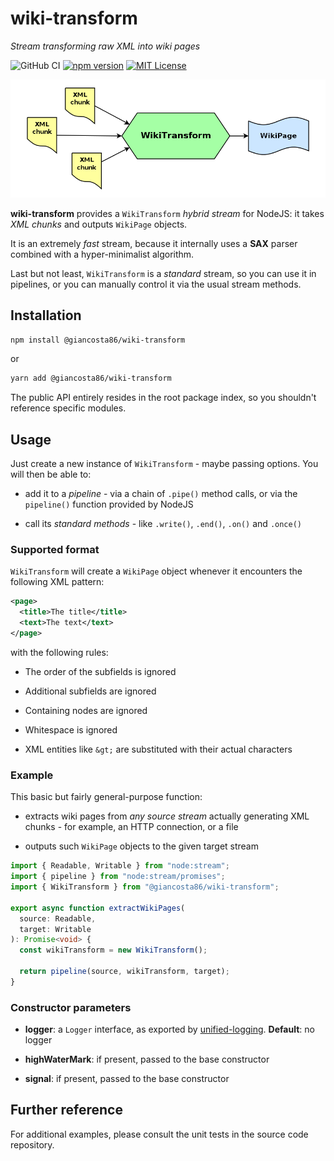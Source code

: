 # wiki-transform

_Stream transforming raw XML into wiki pages_

![GitHub CI](https://github.com/giancosta86/wiki-transform/actions/workflows/publish-to-npm.yml/badge.svg)
[![npm version](https://badge.fury.io/js/@giancosta86%2Fwiki-transform.svg)](https://badge.fury.io/js/@giancosta86%2Fwiki-transform)
[![MIT License](https://img.shields.io/badge/license-MIT-blue.svg?style=flat)](/LICENSE)

![Overview](docs/diagrams//overview.png)

**wiki-transform** provides a `WikiTransform` _hybrid stream_ for NodeJS: it takes _XML chunks_ and outputs `WikiPage` objects.

It is an extremely _fast_ stream, because it internally uses a **SAX** parser combined with a hyper-minimalist algorithm.

Last but not least, `WikiTransform` is a _standard_ stream, so you can use it in pipelines, or you can manually control it via the usual stream methods.

## Installation

```bash
npm install @giancosta86/wiki-transform
```

or

```bash
yarn add @giancosta86/wiki-transform
```

The public API entirely resides in the root package index, so you shouldn't reference specific modules.

## Usage

Just create a new instance of `WikiTransform` - maybe passing options. You will then be able to:

- add it to a _pipeline_ - via a chain of `.pipe()` method calls, or via the `pipeline()` function provided by NodeJS

- call its _standard methods_ - like `.write()`, `.end()`, `.on()` and `.once()`

### Supported format

`WikiTransform` will create a `WikiPage` object whenever it encounters the following XML pattern:

```xml
<page>
  <title>The title</title>
  <text>The text</text>
</page>
```

with the following rules:

- The order of the subfields is ignored

- Additional subfields are ignored

- Containing nodes are ignored

- Whitespace is ignored

- XML entities like `&gt;` are substituted with their actual characters

### Example

This basic but fairly general-purpose function:

- extracts wiki pages from _any source stream_ actually generating XML chunks - for example, an HTTP connection, or a file

- outputs such `WikiPage` objects to the given target stream

```typescript
import { Readable, Writable } from "node:stream";
import { pipeline } from "node:stream/promises";
import { WikiTransform } from "@giancosta86/wiki-transform";

export async function extractWikiPages(
  source: Readable,
  target: Writable
): Promise<void> {
  const wikiTransform = new WikiTransform();

  return pipeline(source, wikiTransform, target);
}
```

### Constructor parameters

- **logger**: a `Logger` interface, as exported by [unified-logging](https://github.com/giancosta86/unified-logging). **Default**: no logger

- **highWaterMark**: if present, passed to the base constructor

- **signal**: if present, passed to the base constructor

## Further reference

For additional examples, please consult the unit tests in the source code repository.
